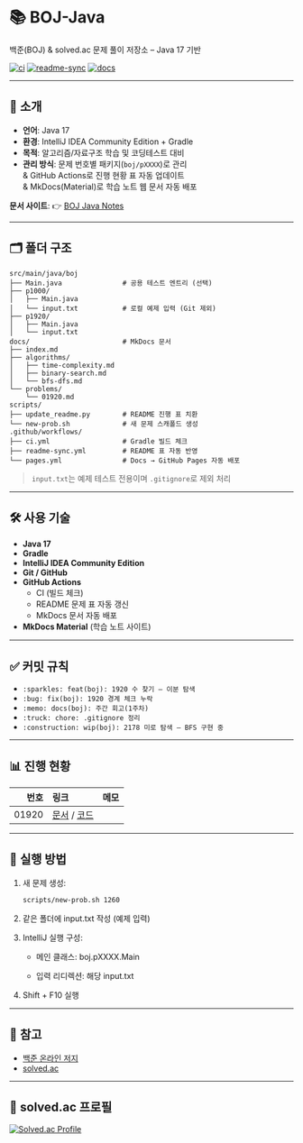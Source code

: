 # 📚 BOJ-Java

백준(BOJ) & solved.ac 문제 풀이 저장소 – Java 17 기반

[![ci](https://github.com/v4n1lla/boj-java/actions/workflows/ci.yml/badge.svg)](https://github.com/v4n1lla/boj-java/actions/workflows/ci.yml)
[![readme-sync](https://github.com/v4n1lla/boj-java/actions/workflows/readme-sync.yml/badge.svg)](https://github.com/v4n1lla/boj-java/actions/workflows/readme-sync.yml)
[![docs](https://github.com/V4N1LLA/boj-java/actions/workflows/pages.yml/badge.svg?branch=main&event=push)](https://github.com/V4N1LLA/boj-java/actions/workflows/pages.yml)


---

## 📌 소개
- **언어**: Java 17
- **환경**: IntelliJ IDEA Community Edition + Gradle
- **목적**: 알고리즘/자료구조 학습 및 코딩테스트 대비
- **관리 방식**: 문제 번호별 패키지(`boj/pXXXX`)로 관리  
  & GitHub Actions로 진행 현황 표 자동 업데이트  
  & MkDocs(Material)로 학습 노트 웹 문서 자동 배포

**문서 사이트**: 👉 [BOJ Java Notes](https://v4n1lla.github.io/boj-java)

---

## 🗂️ 폴더 구조
```
src/main/java/boj
├── Main.java               # 공용 테스트 엔트리 (선택)
├── p1000/
│   ├── Main.java
│   └── input.txt           # 로컬 예제 입력 (Git 제외)
├── p1920/
│   ├── Main.java
│   └── input.txt
docs/                       # MkDocs 문서
├── index.md
├── algorithms/
│   ├── time-complexity.md
│   ├── binary-search.md
│   └── bfs-dfs.md
└── problems/
    └── 01920.md
scripts/
├── update_readme.py        # README 진행 표 치환
└── new-prob.sh             # 새 문제 스캐폴드 생성
.github/workflows/
├── ci.yml                  # Gradle 빌드 체크
├── readme-sync.yml         # README 표 자동 반영
└── pages.yml               # Docs → GitHub Pages 자동 배포
```

> `input.txt`는 예제 테스트 전용이며 `.gitignore`로 제외 처리

---

## 🛠 사용 기술
- **Java 17**
- **Gradle**
- **IntelliJ IDEA Community Edition**
- **Git / GitHub**
- **GitHub Actions**
    - CI (빌드 체크)
    - README 문제 표 자동 갱신
    - MkDocs 문서 자동 배포
- **MkDocs Material** (학습 노트 사이트)

---

## ✅ 커밋 규칙
- `:sparkles: feat(boj): 1920 수 찾기 – 이분 탐색`
- `:bug: fix(boj): 1920 경계 체크 누락`
- `:memo: docs(boj): 주간 회고(1주차)`
- `:truck: chore: .gitignore 정리`
- `:construction: wip(boj): 2178 미로 탐색 – BFS 구현 중`

---

## 📊 진행 현황
<!-- PROBLEM_TABLE:START -->
| 번호 | 링크 | 메모 |
|---:|:---|:---|
| 01920 | [문서](https://v4n1lla.github.io/boj-java/problems/01920/) / [코드](src/main/java/boj/p1920/Main.java) |  |
<!-- PROBLEM_TABLE:END -->

---

## 🚀 실행 방법
1. 새 문제 생성:
   ```bash
   scripts/new-prob.sh 1260
    ```
2. 같은 폴더에 input.txt 작성 (예제 입력)

3. IntelliJ 실행 구성:

    - 메인 클래스: boj.pXXXX.Main

    - 입력 리디렉션: 해당 input.txt

4. Shift + F10 실행

---

## 📌 참고
- [백준 온라인 저지](https://www.acmicpc.net/)
- [solved.ac](https://solved.ac/)

---

## 🏅 solved.ac 프로필
[![Solved.ac Profile](http://mazassumnida.wtf/api/v2/generate_badge?boj=v4n1ll4)](https://solved.ac/v4n1ll4/)
